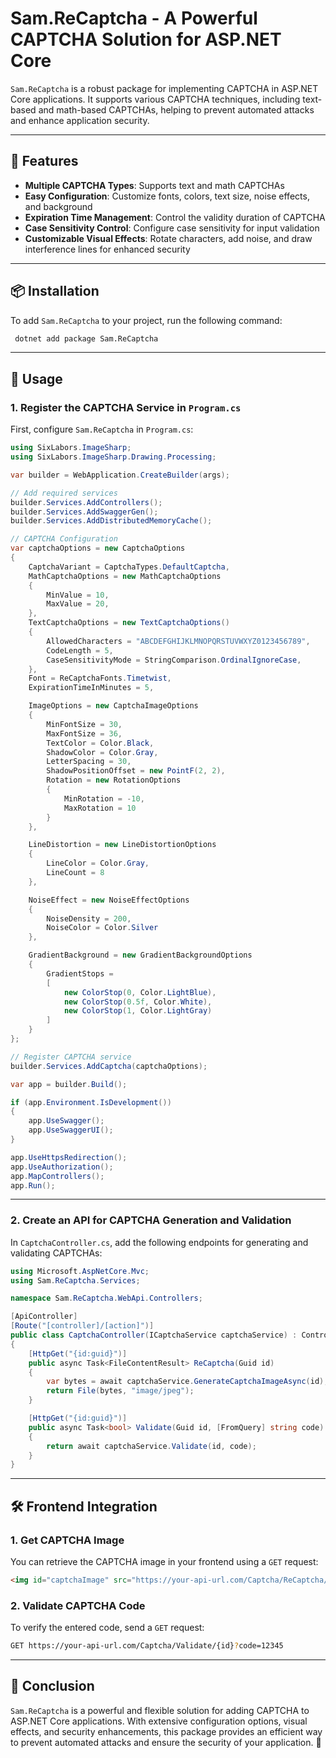 # Sam.ReCaptcha - A Powerful CAPTCHA Solution for ASP.NET Core

`Sam.ReCaptcha` is a robust package for implementing CAPTCHA in ASP.NET Core applications. It supports various CAPTCHA techniques, including text-based and math-based CAPTCHAs, helping to prevent automated attacks and enhance application security.

---

## 🚀 Features
- **Multiple CAPTCHA Types**: Supports text and math CAPTCHAs
- **Easy Configuration**: Customize fonts, colors, text size, noise effects, and background
- **Expiration Time Management**: Control the validity duration of CAPTCHA
- **Case Sensitivity Control**: Configure case sensitivity for input validation
- **Customizable Visual Effects**: Rotate characters, add noise, and draw interference lines for enhanced security

---

## 📦 Installation

To add `Sam.ReCaptcha` to your project, run the following command:

```sh
 dotnet add package Sam.ReCaptcha
```

---

## 🔧 Usage

### 1. Register the CAPTCHA Service in `Program.cs`

First, configure `Sam.ReCaptcha` in `Program.cs`:

```csharp
using SixLabors.ImageSharp;
using SixLabors.ImageSharp.Drawing.Processing;

var builder = WebApplication.CreateBuilder(args);

// Add required services
builder.Services.AddControllers();
builder.Services.AddSwaggerGen();
builder.Services.AddDistributedMemoryCache();

// CAPTCHA Configuration
var captchaOptions = new CaptchaOptions
{
    CaptchaVariant = CaptchaTypes.DefaultCaptcha,
    MathCaptchaOptions = new MathCaptchaOptions
    {
        MinValue = 10,
        MaxValue = 20,
    },
    TextCaptchaOptions = new TextCaptchaOptions()
    {
        AllowedCharacters = "ABCDEFGHIJKLMNOPQRSTUVWXYZ0123456789",
        CodeLength = 5,
        CaseSensitivityMode = StringComparison.OrdinalIgnoreCase,
    },
    Font = ReCaptchaFonts.Timetwist,
    ExpirationTimeInMinutes = 5,

    ImageOptions = new CaptchaImageOptions
    {
        MinFontSize = 30,
        MaxFontSize = 36,
        TextColor = Color.Black,
        ShadowColor = Color.Gray,
        LetterSpacing = 30,
        ShadowPositionOffset = new PointF(2, 2),
        Rotation = new RotationOptions
        {
            MinRotation = -10,
            MaxRotation = 10
        }
    },

    LineDistortion = new LineDistortionOptions
    {
        LineColor = Color.Gray,
        LineCount = 8
    },

    NoiseEffect = new NoiseEffectOptions
    {
        NoiseDensity = 200,
        NoiseColor = Color.Silver
    },

    GradientBackground = new GradientBackgroundOptions
    {
        GradientStops =
        [
            new ColorStop(0, Color.LightBlue),
            new ColorStop(0.5f, Color.White),
            new ColorStop(1, Color.LightGray)
        ]
    }
};

// Register CAPTCHA service
builder.Services.AddCaptcha(captchaOptions);

var app = builder.Build();

if (app.Environment.IsDevelopment())
{
    app.UseSwagger();
    app.UseSwaggerUI();
}

app.UseHttpsRedirection();
app.UseAuthorization();
app.MapControllers();
app.Run();
```

---

### 2. Create an API for CAPTCHA Generation and Validation

In `CaptchaController.cs`, add the following endpoints for generating and validating CAPTCHAs:

```csharp
using Microsoft.AspNetCore.Mvc;
using Sam.ReCaptcha.Services;

namespace Sam.ReCaptcha.WebApi.Controllers;

[ApiController]
[Route("[controller]/[action]")]
public class CaptchaController(ICaptchaService captchaService) : ControllerBase
{
    [HttpGet("{id:guid}")]
    public async Task<FileContentResult> ReCaptcha(Guid id)
    {
        var bytes = await captchaService.GenerateCaptchaImageAsync(id);
        return File(bytes, "image/jpeg");
    }

    [HttpGet("{id:guid}")]
    public async Task<bool> Validate(Guid id, [FromQuery] string code)
    {
        return await captchaService.Validate(id, code);
    }
}
```

---

## 🛠 Frontend Integration

### 1. Get CAPTCHA Image
You can retrieve the CAPTCHA image in your frontend using a `GET` request:

```html
<img id="captchaImage" src="https://your-api-url.com/Captcha/ReCaptcha/{id}" />
```

### 2. Validate CAPTCHA Code
To verify the entered code, send a `GET` request:

```sh
GET https://your-api-url.com/Captcha/Validate/{id}?code=12345
```

---

## 📌 Conclusion

`Sam.ReCaptcha` is a powerful and flexible solution for adding CAPTCHA to ASP.NET Core applications. With extensive configuration options, visual effects, and security enhancements, this package provides an efficient way to prevent automated attacks and ensure the security of your application. 🚀

